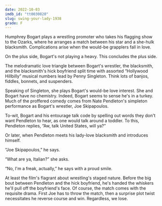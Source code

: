 ```yaml
---
date: 2022-10-03
imdb_id: "tt0030820"
slug: swing-your-lady-1938
grade: F
---
```


Humphrey Bogart plays a wrestling promoter who takes his flagging show to the Ozarks, where he arranges a match between his star and a she-hulk blacksmith. Complications arise when the would-be grapplers fall in love.

<!-- end -->

On the plus side, Bogart's not playing a heavy. This concludes the plus side.

The melodramatic love triangle between Bogart's wrestler, the blacksmith, and the blacksmith's hick boyfriend split time with assorted “Hollywood Hillbilly” musical numbers lead by Penny Singleton. Think lots of banjos, fiddles, bonnets, and suspenders.

Speaking of Singleton, she plays Bogart's would-be love interest. She and Bogart have no chemistry. Indeed, Bogart seems to sense he's in a turkey. Much of the proffered comedy comes from Nate Pendleton's simpleton performance as Bogart's wrestler, Joe Skipapoulos.

To-wit, Bogart and his entourage talk code by spelling out words they don't want Pendleton to hear, as one would talk around a toddler. To this, Pendleton replies, “Aw, talk United States, will ya?”

Or later, when Pendleton meets his lady-love blacksmith and introduces himself.

“Joe Skipapoulos,” he says.

“What are ya, Italian?” she asks.

“No, I'm a freak, actually,” he says with a proud smile.

At least the film's flagrant about wrestling's staged nature. Before the big bout between Pendleton and the hick boyfriend, he's handed the whiskers he'll pull off the boyfriend's face. Of course, the match comes with the requisite drama. First Joe has to throw the match, then a surprise plot twist necessitates he reverse course and win. Regardless, we lose.
